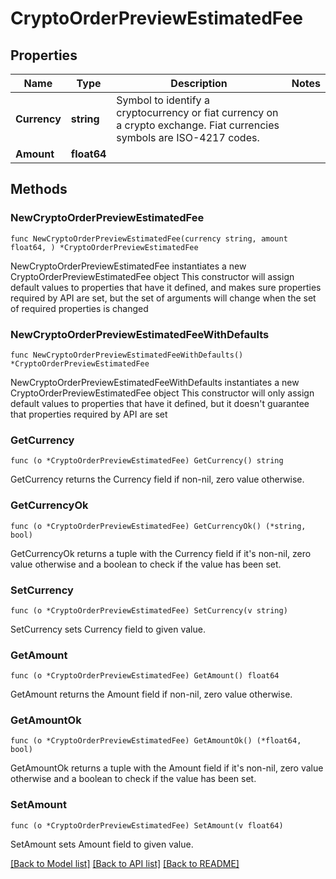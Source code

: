 # CryptoOrderPreviewEstimatedFee

## Properties

Name | Type | Description | Notes
------------ | ------------- | ------------- | -------------
**Currency** | **string** | Symbol to identify a cryptocurrency or fiat currency on a crypto exchange. Fiat currencies symbols are ISO-4217 codes. | 
**Amount** | **float64** |  | 

## Methods

### NewCryptoOrderPreviewEstimatedFee

`func NewCryptoOrderPreviewEstimatedFee(currency string, amount float64, ) *CryptoOrderPreviewEstimatedFee`

NewCryptoOrderPreviewEstimatedFee instantiates a new CryptoOrderPreviewEstimatedFee object
This constructor will assign default values to properties that have it defined,
and makes sure properties required by API are set, but the set of arguments
will change when the set of required properties is changed

### NewCryptoOrderPreviewEstimatedFeeWithDefaults

`func NewCryptoOrderPreviewEstimatedFeeWithDefaults() *CryptoOrderPreviewEstimatedFee`

NewCryptoOrderPreviewEstimatedFeeWithDefaults instantiates a new CryptoOrderPreviewEstimatedFee object
This constructor will only assign default values to properties that have it defined,
but it doesn't guarantee that properties required by API are set

### GetCurrency

`func (o *CryptoOrderPreviewEstimatedFee) GetCurrency() string`

GetCurrency returns the Currency field if non-nil, zero value otherwise.

### GetCurrencyOk

`func (o *CryptoOrderPreviewEstimatedFee) GetCurrencyOk() (*string, bool)`

GetCurrencyOk returns a tuple with the Currency field if it's non-nil, zero value otherwise
and a boolean to check if the value has been set.

### SetCurrency

`func (o *CryptoOrderPreviewEstimatedFee) SetCurrency(v string)`

SetCurrency sets Currency field to given value.


### GetAmount

`func (o *CryptoOrderPreviewEstimatedFee) GetAmount() float64`

GetAmount returns the Amount field if non-nil, zero value otherwise.

### GetAmountOk

`func (o *CryptoOrderPreviewEstimatedFee) GetAmountOk() (*float64, bool)`

GetAmountOk returns a tuple with the Amount field if it's non-nil, zero value otherwise
and a boolean to check if the value has been set.

### SetAmount

`func (o *CryptoOrderPreviewEstimatedFee) SetAmount(v float64)`

SetAmount sets Amount field to given value.



[[Back to Model list]](../README.md#documentation-for-models) [[Back to API list]](../README.md#documentation-for-api-endpoints) [[Back to README]](../README.md)


